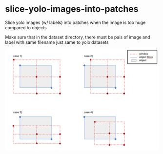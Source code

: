 # slice-yolo-images-into-patches
Slice yolo images (w/ labels) into patches when the image is too huge compared to objects


Make sure that in the dataset directory, there must be pais of image and label with same filename just same to yolo datasets

<img src='./slice.png'>
